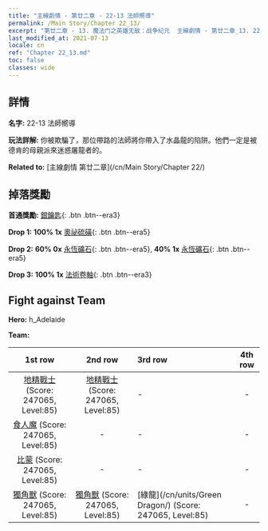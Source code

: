 ```yaml
---
title: "主線劇情 - 第廿二章 - 22-13 法師嚮導"
permalink: /Main Story/Chapter 22_13/
excerpt: "第廿二章 - 13. 魔法门之英雄无敌：战争纪元  主線劇情 - 第廿二章_13. 22-13 法師嚮導"
last_modified_at: 2021-07-13
locale: cn
ref: "Chapter 22_13.md"
toc: false
classes: wide
---
```


## 詳情

 **名字:** 22-13 法師嚮導

 **玩法詳解:** 你被欺騙了，那位帶路的法師將你帶入了水晶龍的陷阱。他們一定是被德肯的母親派來迷惑屠龍者的。

 **Related to:** [主線劇情 第廿二章](/cn/Main Story/Chapter 22/)

## 掉落獎勵

 **首通獎勵:** [銀鑰匙](/cn/Items/con_693/){: .btn .btn--era3}

 **Drop 1:** **100% 1x** [奧祕硫磺](/cn/Items/mat_78/){: .btn .btn--era5}

 **Drop 2:** **60% 0x** [永恆礦石](/cn/Items/mat_68/){: .btn .btn--era5}, **40% 1x** [永恆礦石](/cn/Items/mat_68/){: .btn .btn--era5}

 **Drop 3:** **100% 1x** [法術卷軸](/cn/Items/con_694/){: .btn .btn--era3}


## Fight against Team
 **Hero:** h_Adelaide

 **Team:**


  | 1st row | 2nd row | 3rd row | 4th row |
  |:----:|:----:|:----|:----:|
  | [地精戰士](/cn/units/Goblin/) (Score: 247065, Level:85)  | [地精戰士](/cn/units/Goblin/) (Score: 247065, Level:85)  | - | - |
  | [食人魔](/cn/units/Ogre/) (Score: 247065, Level:85)  | - | - | - |
  | [比蒙](/cn/units/Behemoth/) (Score: 247065, Level:85)  | - | - | - |
  | [獨角獸](/cn/units/Unicorn/) (Score: 247065, Level:85)  | [獨角獸](/cn/units/Unicorn/) (Score: 247065, Level:85)  | [綠龍](/cn/units/Green Dragon/) (Score: 247065, Level:85)  | - |


